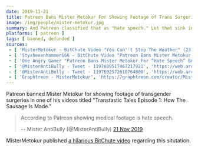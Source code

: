 ```yaml
---
date: 2019-11-21
title: Patreon Bans Mister Metokur For Showing Footage of Trans Surgeries
image: /img/people/mister-metokur.jpg
summary: And Patreon classified that as "hate speech." Let that sink in
platforms: [ patreon ]
tags: [ banned, defunded ]
sources:
 - [ 'MisterMetokur - BitChute Video "You Can''t Stop The Weather" (23 Nov 2019)', 'https://www.bitchute.com/video/lCKSze42StIc/' ]
 - [ 'Styxhexenhammer666 - BitChute Video "Patreon Bans Mister Metokur, Showing They Didn''t Learn from History" (23 Nov 2019)', 'https://www.bitchute.com/video/glpCPJrhZFw/' ]
 - [ 'One Angry Gamer "Patreon Bans Mister Metokur For “Hate Speech” Because He Showed Trans Surgery Videos" by Billy D (22 Nov 2019)', 'https://www.oneangrygamer.net/2019/11/patreon-bans-mister-metokur-for-hate-speech-because-he-showed-trans-surgery-videos/97740/' ]
 - [ '@MisterAntiBully - Tweet - 1197689517467217921', 'https://web.archive.org/web/20191122013543/https:/twitter.com/MisterAntiBully/status/1197689517467217921' ]
 - [ '@MisterAntiBully - Tweet - 1197692572610764800', 'https://web.archive.org/web/20191122014541/https:/twitter.com/MisterAntiBully/status/1197692572610764800' ]
 - [ 'Graphtreon - MisterMetokur', 'https://graphtreon.com/creator/MisterMetokur' ]
---
```


Patreon banned Mister Metokur for showing footage of transgender surgeries in one of his videos titled "Transtastic Tales Episode 1: How The Sausage Is Made."

> According to Patreon showing medical footage is hate speech.
>
> -- Mister AntiBully (@MisterAntiBully) [21 Nov 2019](https://web.archive.org/web/20191122014541/https:/twitter.com/MisterAntiBully/status/1197692572610764800)

MisterMetokur published [a hilarious BitChute video](https://www.bitchute.com/video/lCKSze42StIc/) regarding this situtation.
